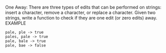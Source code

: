 One Away: There are three types of edits that can be performed on strings: insert a character, remove a character, or replace a character. Given two strings, write a function to check if they are one edit (or zero edits) away.
EXAMPLE
```
pale, ple -> true 
pales, pale -> true
pale, bale -> true 
pale, bae -> false
```